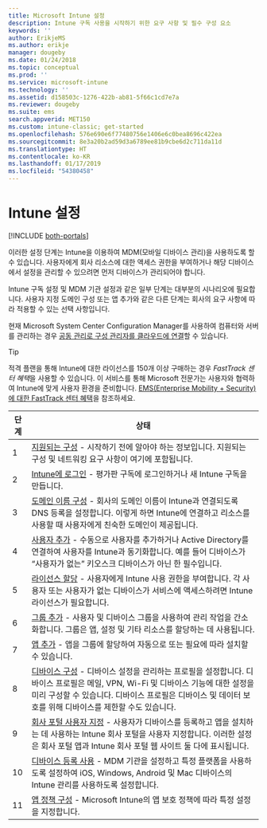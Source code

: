 ```yaml
---
title: Microsoft Intune 설정
description: Intune 구독 사용을 시작하기 위한 요구 사항 및 필수 구성 요소
keywords: ''
author: ErikjeMS
ms.author: erikje
manager: dougeby
ms.date: 01/24/2018
ms.topic: conceptual
ms.prod: ''
ms.service: microsoft-intune
ms.technology: ''
ms.assetid: d158503c-1276-422b-ab81-5f66c1cd7e7a
ms.reviewer: dougeby
ms.suite: ems
search.appverid: MET150
ms.custom: intune-classic; get-started
ms.openlocfilehash: 576e690e6f77480756e1406e6c0bea8696c422ea
ms.sourcegitcommit: 8e3a20b2ad59d3a6789ee81b9cbe6d2c711da11d
ms.translationtype: HT
ms.contentlocale: ko-KR
ms.lasthandoff: 01/17/2019
ms.locfileid: "54380458"
---
```

# <a name="set-up-intune"></a>Intune 설정

[!INCLUDE [both-portals](./includes/note-for-both-portals.md)]

이러한 설정 단계는 Intune을 이용하여 MDM(모바일 디바이스 관리)을 사용하도록 할 수 있습니다. 사용자에게 회사 리소스에 대한 액세스 권한을 부여하거나 해당 디바이스에서 설정을 관리할 수 있으려면 먼저 디바이스가 관리되어야 합니다.

Intune 구독 설정 및 MDM 기관 설정과 같은 일부 단계는 대부분의 시나리오에 필요합니다. 사용자 지정 도메인 구성 또는 앱 추가와 같은 다른 단계는 회사의 요구 사항에 따라 적용할 수 있는 선택 사항입니다.

현재 Microsoft System Center Configuration Manager를 사용하여 컴퓨터와 서버를 관리하는 경우 [공동 관리로 구성 관리자를 클라우드에 연결](https://docs.microsoft.com/sccm/comanage/overview)할 수 있습니다.

>[!TIP]
>적격 플랜을 통해 Intune에 대한 라이선스를 150개 이상 구매하는 경우 *FastTrack 센터 혜택*을 사용할 수 있습니다. 이 서비스를 통해 Microsoft 전문가는 사용자와 협력하여 Intune에 맞게 사용자 환경을 준비합니다. [EMS(Enterprise Mobility + Security)에 대한 FastTrack 센터 혜택](https://docs.microsoft.com/enterprise-mobility-security/Solutions/enterprise-mobility-fasttrack-program)을 참조하세요.



| 단계 |                                                                                                                       상태                                                                                                                       |
|-------|----------------------------------------------------------------------------------------------------------------------------------------------------------------------------------------------------------------------------------------------------|
|   1   |                                        [지원되는 구성](supported-devices-browsers.md) - 시작하기 전에 알아야 하는 정보입니다. 지원되는 구성 및 네트워킹 요구 사항이 여기에 포함됩니다.                                         |
|   2   |                                                                 [Intune에 로그인](account-sign-up.md) - 평가판 구독에 로그인하거나 새 Intune 구독을 만듭니다.                                                                  |
|   3   |                [도메인 이름 구성](custom-domain-name-configure.md) - 회사의 도메인 이름이 Intune과 연결되도록 DNS 등록을 설정합니다. 이렇게 하면 Intune에 연결하고 리소스를 사용할 때 사용자에게 친숙한 도메인이 제공됩니다.                |
|   4   |                                   [사용자 추가](users-add.md) - 수동으로 사용자를 추가하거나 Active Directory를 연결하여 사용자를 Intune과 동기화합니다. 예를 들어 디바이스가 “사용자가 없는” 키오스크 디바이스가 아닌 한 필수입니다.                                    |
|   5   |                                            [라이선스 할당](licenses-assign.md) - 사용자에게 Intune 사용 권한을 부여합니다. 각 사용자 또는 사용자가 없는 디바이스가 서비스에 액세스하려면 Intune 라이선스가 필요합니다.                                             |
|   6   |                                               [그룹 추가](groups-add.md) - 사용자 및 디바이스 그룹을 사용하여 관리 작업을 간소화합니다. 그룹은 앱, 설정 및 기타 리소스를 할당하는 데 사용됩니다.                                                |
|   7   |                                                                        [앱 추가](apps-add.md) - 앱을 그룹에 할당하여 자동으로 또는 필요에 따라 설치할 수 있습니다.                                                                         |
|   8   | [디바이스 구성](device-profiles.md) - 디바이스 설정을 관리하는 프로필을 설정합니다. 디바이스 프로필은 메일, VPN, Wi-Fi 및 디바이스 기능에 대한 설정을 미리 구성할 수 있습니다. 디바이스 프로필은 디바이스 및 데이터 보호를 위해 디바이스를 제한할 수도 있습니다. |
|   9   |       [회사 포털 사용자 지정](company-portal-app.md) - 사용자가 디바이스를 등록하고 앱을 설치하는 데 사용하는 Intune 회사 포털을 사용자 지정합니다. 이러한 설정은 회사 포털 앱과 Intune 회사 포털 웹 사이트 둘 다에 표시됩니다.       |
|  10   |                                [디바이스 등록 사용](mdm-authority-set.md) - MDM 기관을 설정하고 특정 플랫폼을 사용하도록 설정하여 iOS, Windows, Android 및 Mac 디바이스의 Intune 관리를 사용하도록 설정합니다.                                 |
|  11   |                                                        [앱 정책 구성](app-protection-policy.md) - Microsoft Intune의 앱 보호 정책에 따라 특정 설정을 지정합니다.                                                         |

